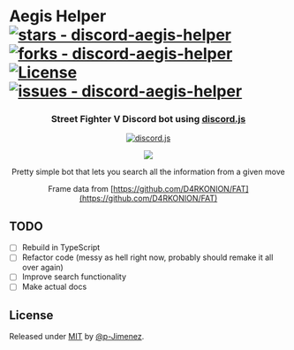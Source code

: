 # Aegis Helper [![stars - discord-aegis-helper](https://img.shields.io/github/stars/p-Jimenez/discord-aegis-helper?style=social)](https://github.com/p-Jimenez/discord-aegis-helper) [![forks - discord-aegis-helper](https://img.shields.io/github/forks/p-Jimenez/discord-aegis-helper?style=social)](https://github.com/p-Jimenez/discord-aegis-helper) [![License](https://img.shields.io/badge/License-MIT-blue)](#license) [![issues - discord-aegis-helper](https://img.shields.io/github/issues/p-Jimenez/discord-aegis-helper)](https://github.com/p-Jimenez/discord-aegis-helper/issues)

<div align="center">
  
  ### Street Fighter V Discord bot using [discord.js](https://discord.js.org/#/)
  [![discord.js](https://img.shields.io/badge/discord.js-7289da?logo=discord&logoColor=white)](https://discord.js.org/#/)
  
  <img src="https://i.imgur.com/uxuhZWV.gif" />

  Pretty simple bot that lets you search all the information from a given move

  Frame data from [https://github.com/D4RKONION/FAT](https://github.com/D4RKONION/FAT)

</div>

<div>

  ## TODO
  
  - [ ] Rebuild in TypeScript
  - [ ] Refactor code (messy as hell right now, probably should remake it all over again)
  - [ ] Improve search functionality
  - [ ] Make actual docs
</div>

## License

Released under [MIT](/LICENSE) by [@p-Jimenez](https://github.com/p-Jimenez).
